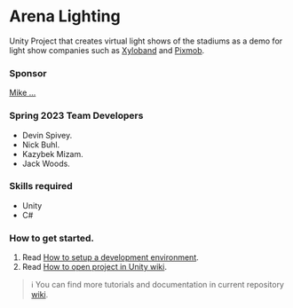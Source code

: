 # Arena Lighting
Unity Project that creates virtual light shows of the stadiums as a demo for light show companies such as [Xyloband](https://xylobands.com) and [Pixmob](https://www.pixmob.com).

### Sponsor
[Mike ...](mailto:musicmattersbookings@gmail.com)

### Spring 2023 Team Developers
- Devin Spivey.
- Nick Buhl.
- Kazybek Mizam.
- Jack Woods.

### Skills required
- Unity
- C#

### How to get started.
1. Read [How to setup a development environment](https://github.com/dss0029/arenalighting-spring2023/wiki/How-to-setup-a-development-environment).
2. Read [How to open project in Unity wiki](https://github.com/dss0029/arenalighting-spring2023/wiki/How-to-open-project-in-Unity).

> :information_source: You can find more tutorials and documentation in current repository [wiki](https://github.com/dss0029/arenalighting-spring2023/wiki).
